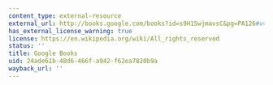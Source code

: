 ```yaml
---
content_type: external-resource
external_url: http://books.google.com/books?id=s9H1SwjmavsC&pg=PA126#v=onepage
has_external_license_warning: true
license: https://en.wikipedia.org/wiki/All_rights_reserved
status: ''
title: Google Books
uid: 24ade61b-48d6-466f-a942-f62ea7820b9a
wayback_url: ''
---
```

